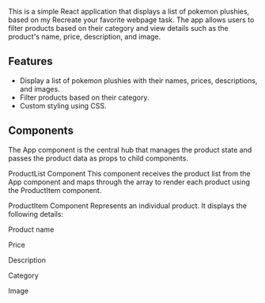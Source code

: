 
This is a simple React application that displays a list of pokemon plushies, based on my Recreate your favorite webpage task. The app allows users to filter products based on their category and view details such as the product's name, price, description, and image.

## Features

- Display a list of pokemon plushies with their names, prices, descriptions, and images.
- Filter products based on their category.
- Custom styling using CSS.

## Components

The App component is the central hub that manages the product state and passes the product data as props to child components.

ProductList Component
This component receives the product list from the App component and maps through the array to render each product using the ProductItem component.

ProductItem Component
Represents an individual product. It displays the following details:

Product name

Price

Description

Category

Image

